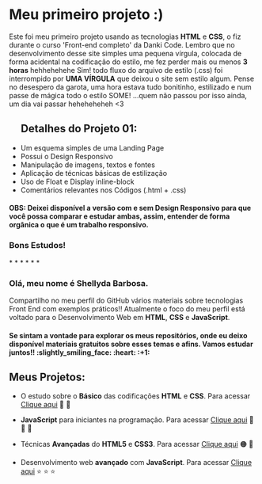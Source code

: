 # Meu primeiro projeto :)

Este foi meu primeiro projeto usando as tecnologias <b>HTML</b> e <b>CSS</b>, o fiz durante o curso 'Front-end 
completo' da Danki Code. Lembro que no desenvolvimento desse site simples uma pequena vírgula, colocada de forma acidental na codificação do estilo, me fez perder mais ou menos <b>3 horas</b> hehhehehehe 
Sim! todo fluxo do arquivo de estilo (.css) foi interrompido por <b>UMA VÍRGULA</b> que deixou o site sem estilo algum. Pense no desespero da garota, uma hora estava tudo bonitinho, estilizado e num passe de mágica todo o estilo SOME!
...quem não passou por isso ainda, um dia vai passar heheheheheh <3
<ul>
<h2>Detalhes do Projeto 01:</h2>
<li>Um esquema simples de uma Landing Page</li>
<li>Possui o Design Responsivo</li>
<li>Manipulação de imagens, textos e fontes</li>
<li>Aplicação de técnicas básicas de estilização</li>
<li>Uso de Float e Display inline-block</li>
<li>Comentários relevantes nos Códigos (.html + .css)</li>
</ul>



<h4>OBS: Deixei disponível a versão com e sem Design Responsivo para que você possa comparar e estudar ambas, assim, entender de forma orgânica o que é um trabalho responsivo.</h4>
<h3>Bons Estudos!</h3>
*
*
*
*
*
*
<h3>Olá, meu nome é Shellyda Barbosa.</h3> 
Compartilho no meu perfil do GitHub vários materiais sobre tecnologias Front End com exemplos práticos!!
Atualmente o foco do meu perfil está voltado para o Desenvolvimento Web em <b>HTML</b>, <b>CSS</b> e <b>JavaScript</b>.  
<h4>Se sintam a vontade para explorar os meus repositórios, onde eu deixo disponível materiais gratuitos sobre esses temas e afins. Vamos estudar juntos!! :slightly_smiling_face: :heart: :+1: </h4>

<h2>Meus Projetos:</h2>

- O estudo sobre o <b>Básico</b> das codificações <b>HTML</b> e <b>CSS</b>. Para acessar [Clique aqui](https://github.com/Shellyda/Basico-HTML-CSS)  :orange_heart:  :blue_heart: 

- <b>JavaScript</b> para iniciantes na programação. Para acessar [Clique aqui](https://github.com/Shellyda/Basico-JavaScript) :yellow_heart: :yellow_heart:  :yellow_heart: 

- Técnicas <b>Avançadas</b> do <b>HTML5</b> e <b>CSS3</b>. Para acessar [Clique aqui](https://github.com/Shellyda/Avancado-HTML-CSS) :orange_circle: :large_blue_circle: 

- Desenvolvimento web <b>avançado</b> com <b>JavaScript</b>. Para acessar [Clique aqui](https://github.com/Shellyda/Avancado-JavaScript) :star: :star: :star:
